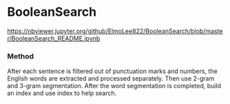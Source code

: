 # BooleanSearch

https://nbviewer.jupyter.org/github/ElmoLee822/BooleanSearch/blob/master/BooleanSearch_README.ipynb

### Method
After each sentence is filtered out of punctuation marks and numbers, the English words are extracted and processed separately. Then use 2-gram and 3-gram segmentation. After the word segmentation is completed, build an index and use index to help search.
